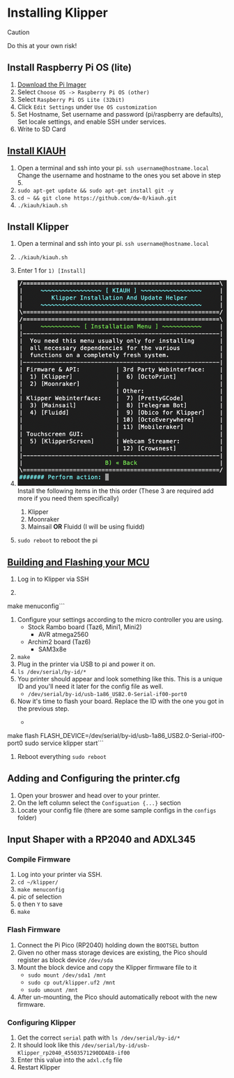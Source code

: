 # Installing Klipper

> [!CAUTION]
> Do this at your own risk!

## Install Raspberry Pi OS (lite)

1. [Download the Pi Imager](https://www.raspberrypi.com/software/)
1. Select `Choose OS -> Raspberry Pi OS (other)`
1. Select `Raspberry Pi OS Lite (32bit)`
1. Click `Edit Settings` under `Use OS customization`
1. Set Hostname, Set username and password (pi/raspberry are defaults), Set locale settings, and enable SSH under services.
1. Write to SD Card

## [Install KIAUH](https://github.com/dw-0/kiauh)

1. Open a terminal and ssh into your pi. `ssh username@hostname.local` Change the username and hostname to the ones you set above in step 5. 
1. `sudo apt-get update && sudo apt-get install git -y`
1. `cd ~ && git clone https://github.com/dw-0/kiauh.git`
1. `./kiauh/kiauh.sh`

## Install Klipper

1. Open a terminal and ssh into your pi. `ssh username@hostname.local`
1. `./kiauh/kiauh.sh`
1. Enter 1 for `1) [Install]`
1. ![KIAUH Install Screen](images/KIAUH-screen.png)
   Install the following items in the this order (These 3 are required add more if you need them specifically)
   1. Klipper
   1. Moonraker
   1. Mainsail **OR** Fluidd (I will be using fluidd)

1. `sudo reboot` to reboot the pi

## [Building and Flashing your MCU](https://www.klipper3d.org/Installation.html#building-and-flashing-the-micro-controller)

1. Log in to Klipper via SSH
1. ```cd ~/klipper/
make menuconfig```
1. Configure your settings according to the micro controller you are using.
   - Stock Rambo board (Taz6, Mini1, Mini2)
      - AVR atmega2560
   - Archim2 board (Taz6)
      - SAM3x8e
1. `make`
1. Plug in the printer via USB to pi and power it on.
1. `ls /dev/serial/by-id/*`
1. You printer should appear and look something like this. This is a unique ID and you'll need it later for the config file as well.
   - `/dev/serial/by-id/usb-1a86_USB2.0-Serial-if00-port0`
1. Now it's time to flash your board. Replace the ID with the one you got in the previous step.
   - ```sudo service klipper stop
make flash FLASH_DEVICE=/dev/serial/by-id/usb-1a86_USB2.0-Serial-if00-port0
sudo service klipper start```
1. Reboot everything `sudo reboot`

## Adding and Configuring the printer.cfg

1. Open your broswer and head over to your printer.
1. On the left column select the `Configuation {...}` section
1. Locate your config file (there are some sample configs in the `configs` folder)

## Input Shaper with a RP2040 and ADXL345

### Compile Firmware

1. Log into your printer via SSH.
1. `cd ~/klipper/`
1. `make menuconfig`
1. pic of selection
1. `Q` then `Y` to save
1. `make`

### Flash Firmware

1. Connect the Pi Pico (RP2040) holding down the `BOOTSEL` button
1. Given no other mass storage devices are existing, the Pico should register as block device `/dev/sda`
1. Mount the block device and copy the Klipper firmware file to it
	- `sudo mount /dev/sda1 /mnt`
	- `sudo cp out/klipper.uf2 /mnt`
	- `sudo umount /mnt`
1. After un-mounting, the Pico should automatically reboot with the new firmware.

### Configuring Klipper

1. Get the correct `serial` path with `ls /dev/serial/by-id/*`
1. It should look like this `/dev/serial/by-id/usb-Klipper_rp2040_45503571290DDAE8-if00`
1. Enter this value into the `adxl.cfg` file
1. Restart Klipper